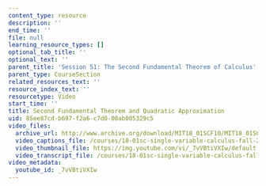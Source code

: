 ```yaml
---
content_type: resource
description: ''
end_time: ''
file: null
learning_resource_types: []
optional_tab_title: ''
optional_text: ''
parent_title: 'Session 51: The Second Fundamental Theorem of Calculus'
parent_type: CourseSection
related_resources_text: ''
resource_index_text: ''
resourcetype: Video
start_time: ''
title: Second Fundamental Theorem and Quadratic Approximation
uid: 85ee87cd-b697-f2a6-c7d0-00ab005329c5
video_files:
  archive_url: http://www.archive.org/download/MIT18_01SCF10/MIT18_01SCF10Rec_41_300k.mp4
  video_captions_file: /courses/18-01sc-single-variable-calculus-fall-2010/becd3d4c4eeb54c6abb15127346e3af4_7vVBtiVXIw.vtt
  video_thumbnail_file: https://img.youtube.com/vi/_7vVBtiVXIw/default.jpg
  video_transcript_file: /courses/18-01sc-single-variable-calculus-fall-2010/5cc8658d7dec01542663e9a08f3be8b3_7vVBtiVXIw.pdf
video_metadata:
  youtube_id: _7vVBtiVXIw
---
```

